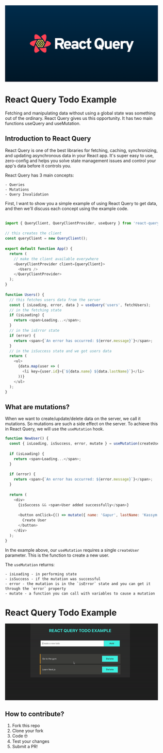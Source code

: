 <p align="center">
  <img src="https://github.com/Gapur/react-query-todo-example/blob/main/src/assets/logo.png" />
</p>

# React Query Todo Example

Fetching and manipulating data without using a global state was something out of the ordinary. React Query gives us this opportunity. It has two main functions useQuery and useMutation.

## Introduction to React Query

React Query is one of the best libraries for fetching, caching, synchronizing, and updating asynchronous data in your React app. It's super easy to use, zero-config and helps you solve state management issues and control your app's data before it controls you.

React Query has 3 main concepts:

    - Queries
    - Mutations
    - Query Invalidation

First, I want to show you a simple example of using React Query to get data, and then we'll discuss each concept using the example code.

```js

import { QueryClient, QueryClientProvider, useQuery } from 'react-query';

// this creates the client
const queryClient = new QueryClient();

export default function App() {
  return (
    // make the client available everywhere
    <QueryClientProvider client={queryClient}>
      <Users />
    </QueryClientProvider>
  );
}

function Users() {
  // this fetches users data from the server
  const { isLoading, error, data } = useQuery('users', fetchUsers);
  // in the fetching state
  if (isLoading) {
    return <span>Loading...</span>;
  }
  // in the isError state
  if (error) {
    return <span>{`An error has occurred: ${error.message}`}</span>;
  }
  // in the isSuccess state and we got users data
  return (
    <ul>
      {data.map(user => (
        <li key={user.id}>{`${data.name} ${data.lastName}`}</li>
      ))}
    </ul>
  );
}
```

## What are mutations?

When we want to create/update/delete data on the server, we call it mutations. So mutations are such a side effect on the server. To achieve this in React Query, we will use the `useMutation` hook.

```js
function NewUser() {
  const { isLoading, isSuccess, error, mutate } = useMutation(createUser);

  if (isLoading) {
    return <span>Loading...</span>;
  }

  if (error) {
    return <span>{`An error has occurred: ${error.message}`}</span>;
  }

  return (
    <div>
      {isSuccess && <span>User added successfully</span>}

      <button onClick={() => mutate({ name: 'Gapur', lastName: 'Kassym' })}>
        Create User
      </button>
    </div>
  );
}
```

In the example above, our `useMutation` requires a single `createUser` parameter. This is the function to create a new user.

The `useMutation` returns:

    - isLoading - in performing state
    - isSuccess - if the mutation was successful
    - error - the mutation is in the `isError` state and you can get it through the `error` property
    - mutate - a function you can call with variables to cause a mutation

# React Query Todo Example

<p align="center">
  <img width="600"src="https://github.com/Gapur/react-query-todo-example/blob/main/src/assets/example.gif">
</p>

## How to contribute?

1. Fork this repo
2. Clone your fork
3. Code 🤓
4. Test your changes
5. Submit a PR!
